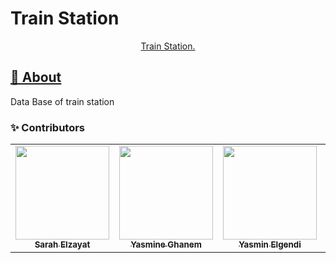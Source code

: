 # Train Station

<p align="center">
  <a href="images/cover.jpg" rel="noopener">
</p>
<p align="center"> Train Station.
    <br> 
</p>

## 📙 About <a name = "about"></a>

Data Base of train station

### ✨ Contributors

<table>
  <tr>
    <td align="center"><a href="https://github.com/SarahElzayat?tab=followers"><img src="https://avatars.githubusercontent.com/u/76779284?v=4" width="150px;" alt=""/><br /><sub><b>Sarah Elzayat</b></sub></a><br /></td>
    <td align="center"><a href="https://github.com/yasmineghanem"><img src="https://avatars.githubusercontent.com/u/74925701?v=4" width="150px;" alt=""/><br /><sub><b>Yasmine Ghanem</b></sub></a><br /></td>
     <td align="center"><a href="https://github.com/YasminElgendi"><img src="https://avatars.githubusercontent.com/u/54359829?v=4" width="150px;" alt=""/><br /><sub><b>Yasmin Elgendi</b></sub></a><br /></td>
     <td align="center"><a href="https://github.com/EslamAsHhraf"><img src="https://avatars.githubusercontent.com/u/71986226?v=4" width="150px;" alt=""/><br /><sub><b>Eslam Ashraf</b></sub></a><br /></td>
  </tr>
 </table>
